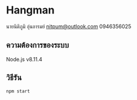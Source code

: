 # Hangman
นายนิติภูมิ อุ่นอารมย์
nitpum@outlook.com
0946356025

## ความต้องการของระบบ
Node.js v8.11.4

## วิธีรัน
```bash
npm start
```